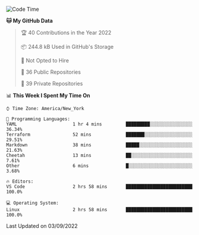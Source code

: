 <!--START_SECTION:waka-->
![Code Time](http://img.shields.io/badge/Code%20Time--blue)

**🐱 My GitHub Data** 

> 🏆 40 Contributions in the Year 2022
 > 
> 📦 244.8 kB Used in GitHub's Storage 
 > 
> 🚫 Not Opted to Hire
 > 
> 📜 36 Public Repositories 
 > 
> 🔑 39 Private Repositories  
 > 
📊 **This Week I Spent My Time On** 

```text
⌚︎ Time Zone: America/New_York

💬 Programming Languages: 
YAML                     1 hr 4 mins         █████████░░░░░░░░░░░░░░░░   36.34% 
Terraform                52 mins             ███████░░░░░░░░░░░░░░░░░░   29.51% 
Markdown                 38 mins             █████░░░░░░░░░░░░░░░░░░░░   21.63% 
Cheetah                  13 mins             ██░░░░░░░░░░░░░░░░░░░░░░░   7.61% 
Other                    6 mins              █░░░░░░░░░░░░░░░░░░░░░░░░   3.68%

🔥 Editors: 
VS Code                  2 hrs 58 mins       █████████████████████████   100.0%

💻 Operating System: 
Linux                    2 hrs 58 mins       █████████████████████████   100.0%

```


 Last Updated on 03/09/2022
<!--END_SECTION:waka-->
